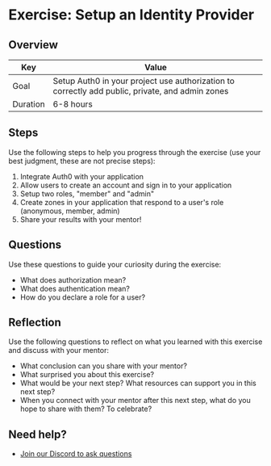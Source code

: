 # Exercise: Setup an Identity Provider

## Overview

| Key | Value |
| --- | --- |
| Goal | Setup Auth0 in your project use authorization to correctly add public, private, and admin zones |
| Duration | 6-8 hours |


## Steps

Use the following steps to help you progress through the exercise (use your best judgment, these are not precise steps):

1. Integrate Auth0 with your application
2. Allow users to create an account and sign in to your application
3. Setup two roles, "member" and "admin"
4. Create zones in your application that respond to a user's role (anonymous, member, admin)
5. Share your results with your mentor!

## Questions

Use these questions to guide your curiosity during the exercise:

- What does authorization mean?
- What does authentication mean?
- How do you declare a role for a user?

## Reflection

Use the following questions to reflect on what you learned with this exercise and discuss with your mentor:

- What conclusion can you share with your mentor?
- What surprised you about this exercise?
- What would be your next step? What resources can support you in this next step?
- When you connect with your mentor after this next step, what do you hope to share with them? To celebrate? 

## Need help?

- [Join our Discord to ask questions](https://discord.gg/bDVYvG3Czd)
